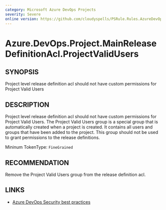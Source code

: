 ```yaml
---
category: Microsoft Azure DevOps Projects
severity: Severe
online version: https://github.com/cloudyspells/PSRule.Rules.AzureDevOps/blob/main/src/Azure.DevOps.Project.MainReleaseDefinitionAcl.ProjectValidUsers.md
---
```


# Azure.DevOps.Project.MainReleaseDefinitionAcl.ProjectValidUsers

## SYNOPSIS

Project level release definition acl should not have custom permissions for Project Valid
Users

## DESCRIPTION

Project level release definition acl should not have custom permissions for Project Valid
Users. The Project Valid Users group is a special group that is automatically
created when a project is created. It contains all users and groups that have
been added to the project. This group should not be used to grant permissions to
the release definitions.

Mininum TokenType: `FineGrained`

## RECOMMENDATION

Remove the Project Valid Users group from the release definition acl.

## LINKS

- [Azure DevOps Security best practices](https://learn.microsoft.com/en-us/azure/devops/organizations/security/security-best-practices?view=azure-devops#scoped-permissions)
